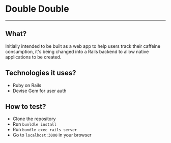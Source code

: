 # Double Double
---------------------

## What?
Initially intended to be built as a web app to help users track their caffeine consumption, it's being changed into a Rails backend to allow native applications to be created. 

## Technologies it uses?
- Ruby on Rails
- Devise Gem for user auth

## How to test?
- Clone the repository
- Run `bunldle install`
- Run `bundle exec rails server`
- Go to `localhost:3000` in your browser

